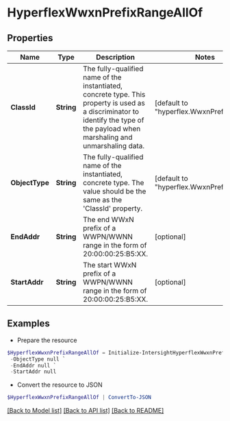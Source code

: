 # HyperflexWwxnPrefixRangeAllOf
## Properties

Name | Type | Description | Notes
------------ | ------------- | ------------- | -------------
**ClassId** | **String** | The fully-qualified name of the instantiated, concrete type. This property is used as a discriminator to identify the type of the payload when marshaling and unmarshaling data. | [default to "hyperflex.WwxnPrefixRange"]
**ObjectType** | **String** | The fully-qualified name of the instantiated, concrete type. The value should be the same as the &#39;ClassId&#39; property. | [default to "hyperflex.WwxnPrefixRange"]
**EndAddr** | **String** | The end WWxN prefix of a WWPN/WWNN range in the form of 20:00:00:25:B5:XX. | [optional] 
**StartAddr** | **String** | The start WWxN prefix of a WWPN/WWNN range in the form of 20:00:00:25:B5:XX. | [optional] 

## Examples

- Prepare the resource
```powershell
$HyperflexWwxnPrefixRangeAllOf = Initialize-IntersightHyperflexWwxnPrefixRangeAllOf  -ClassId null `
 -ObjectType null `
 -EndAddr null `
 -StartAddr null
```

- Convert the resource to JSON
```powershell
$HyperflexWwxnPrefixRangeAllOf | ConvertTo-JSON
```

[[Back to Model list]](../README.md#documentation-for-models) [[Back to API list]](../README.md#documentation-for-api-endpoints) [[Back to README]](../README.md)


